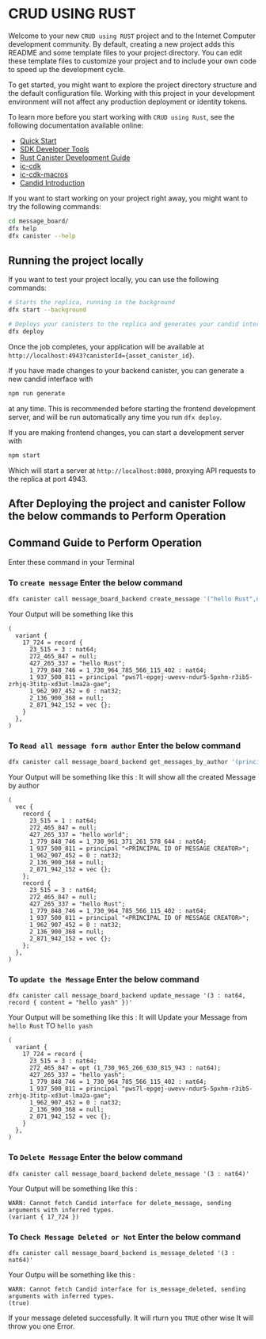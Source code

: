 # CRUD USING RUST

Welcome to your new `CRUD using RUST` project and to the Internet Computer development community. By default, creating a new project adds this README and some template files to your project directory. You can edit these template files to customize your project and to include your own code to speed up the development cycle.

To get started, you might want to explore the project directory structure and the default configuration file. Working with this project in your development environment will not affect any production deployment or identity tokens.

To learn more before you start working with `CRUD using Rust`, see the following documentation available online:

- [Quick Start](https://internetcomputer.org/docs/current/developer-docs/setup/deploy-locally)
- [SDK Developer Tools](https://internetcomputer.org/docs/current/developer-docs/setup/install)
- [Rust Canister Development Guide](https://internetcomputer.org/docs/current/developer-docs/backend/rust/)
- [ic-cdk](https://docs.rs/ic-cdk)
- [ic-cdk-macros](https://docs.rs/ic-cdk-macros)
- [Candid Introduction](https://internetcomputer.org/docs/current/developer-docs/backend/candid/)

If you want to start working on your project right away, you might want to try the following commands:

```bash
cd message_board/
dfx help
dfx canister --help
```

## Running the project locally

If you want to test your project locally, you can use the following commands:

```bash
# Starts the replica, running in the background
dfx start --background

# Deploys your canisters to the replica and generates your candid interface
dfx deploy
```

Once the job completes, your application will be available at `http://localhost:4943?canisterId={asset_canister_id}`.

If you have made changes to your backend canister, you can generate a new candid interface with

```bash
npm run generate
```

at any time. This is recommended before starting the frontend development server, and will be run automatically any time you run `dfx deploy`.

If you are making frontend changes, you can start a development server with

```bash
npm start
```

Which will start a server at `http://localhost:8080`, proxying API requests to the replica at port 4943.


## After Deploying the project and canister Follow the below commands to Perform Operation 


## Command Guide to Perform Operation

Enter these command in your Terminal 

### To `create message` Enter the below command 
```bash
dfx canister call message_board_backend create_message '("hello Rust",null)'
```

Your Output will be something like this 
```
(
  variant {
    17_724 = record {
      23_515 = 3 : nat64;
      272_465_847 = null;
      427_265_337 = "hello Rust";
      1_779_848_746 = 1_730_964_785_566_115_402 : nat64;
      1_937_500_811 = principal "pws7l-epgej-uwevv-ndur5-5pxhm-r3ib5-zrhjq-3titp-xd3ut-lma2a-gae";
      1_962_907_452 = 0 : nat32;
      2_136_900_368 = null;
      2_871_942_152 = vec {};
    }
  },
)
```

### To `Read all message form author` Enter the below command 
```bash
dfx canister call message_board_backend get_messages_by_author '(principal "<YOUR PRINCIPAL ID>")'
```
Your Output will be something like this :
It will show all the created Message by author
```
(
  vec {
    record {
      23_515 = 1 : nat64;
      272_465_847 = null;
      427_265_337 = "hello world";
      1_779_848_746 = 1_730_961_371_261_578_644 : nat64;
      1_937_500_811 = principal "<PRINCIPAL ID OF MESSAGE CREATOR>";
      1_962_907_452 = 0 : nat32;
      2_136_900_368 = null;
      2_871_942_152 = vec {};
    };
    record {
      23_515 = 3 : nat64;
      272_465_847 = null;
      427_265_337 = "hello Rust";
      1_779_848_746 = 1_730_964_785_566_115_402 : nat64;
      1_937_500_811 = principal "<PRINCIPAL ID OF MESSAGE CREATOR>";
      1_962_907_452 = 0 : nat32;
      2_136_900_368 = null;
      2_871_942_152 = vec {};
    };
  },
)
```
### To `update the Message` Enter the below command 
```
dfx canister call message_board_backend update_message '(3 : nat64, record { content = "hello yash" })'
```
Your Output will be something like this :
It will Update your Message from `hello Rust` TO `hello yash`
```
(
  variant {
    17_724 = record {
      23_515 = 3 : nat64;
      272_465_847 = opt (1_730_965_266_630_815_943 : nat64);
      427_265_337 = "hello yash";
      1_779_848_746 = 1_730_964_785_566_115_402 : nat64;
      1_937_500_811 = principal "pws7l-epgej-uwevv-ndur5-5pxhm-r3ib5-zrhjq-3titp-xd3ut-lma2a-gae";
      1_962_907_452 = 0 : nat32;
      2_136_900_368 = null;
      2_871_942_152 = vec {};
    }
  },
)
```

### To `Delete Message` Enter the below command 

```
dfx canister call message_board_backend delete_message '(3 : nat64)'
```
Your Output will be something like this :

```
WARN: Cannot fetch Candid interface for delete_message, sending arguments with inferred types.
(variant { 17_724 })
```
### To `Check Message Deleted or Not` Enter the below command 

```
dfx canister call message_board_backend is_message_deleted '(3 : nat64)'
```

Your Outpu will be something like this :

```
WARN: Cannot fetch Candid interface for is_message_deleted, sending arguments with inferred types.
(true)
```
If your message deleted successfully. It will rturn you `TRUE`  other wise It will throw you one Error. 
